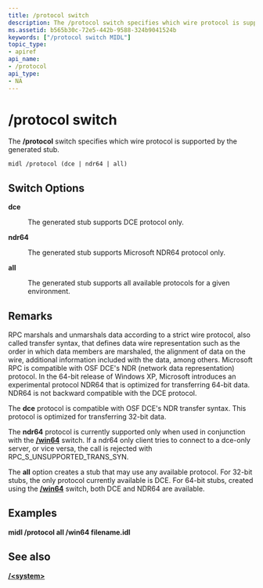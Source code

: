 ```yaml
---
title: /protocol switch
description: The /protocol switch specifies which wire protocol is supported by the generated stub.
ms.assetid: b565b30c-72e5-442b-9588-324b9041524b
keywords: ["/protocol switch MIDL"]
topic_type:
- apiref
api_name:
- /protocol
api_type:
- NA
---
```


# /protocol switch

The **/protocol** switch specifies which wire protocol is supported by the generated stub.

``` syntax
midl /protocol (dce | ndr64 | all)
```

## Switch Options

<dl> <dt>

 
</dt> <dd>

<dt>

<span id="dce"></span><span id="DCE"></span>

<span id="dce"></span><span id="DCE"></span>****dce****


</dt> <dd>

The generated stub supports DCE protocol only.

</dd> <dt>

<span id="ndr64"></span><span id="NDR64"></span>

<span id="ndr64"></span><span id="NDR64"></span>****ndr64****


</dt> <dd>

The generated stub supports Microsoft NDR64 protocol only.

</dd> <dt>

<span id="all"></span><span id="ALL"></span>

<span id="all"></span><span id="ALL"></span>****all****


</dt> <dd>

The generated stub supports all available protocols for a given environment.

</dd> </dl> </dd> </dl>

## Remarks

RPC marshals and unmarshals data according to a strict wire protocol, also called transfer syntax, that defines data wire representation such as the order in which data members are marshaled, the alignment of data on the wire, additional information included with the data, among others. Microsoft RPC is compatible with OSF DCE's NDR (network data representation) protocol. In the 64-bit release of Windows XP, Microsoft introduces an experimental protocol NDR64 that is optimized for transferring 64-bit data. NDR64 is not backward compatible with the DCE protocol.

The **dce** protocol is compatible with OSF DCE's NDR transfer syntax. This protocol is optimized for transferring 32-bit data.

The **ndr64** protocol is currently supported only when used in conjunction with the [**/win64**](-win64.md) switch. If a ndr64 only client tries to connect to a dce-only server, or vice versa, the call is rejected with RPC\_S\_UNSUPPORTED\_TRANS\_SYN.

The **all** option creates a stub that may use any available protocol. For 32-bit stubs, the only protocol currently available is DCE. For 64-bit stubs, created using the [**/win64**](-win64.md) switch, both DCE and NDR64 are available.

## Examples

**midl /protocol all /win64 filename.idl**

## See also

<dl> <dt>

[**/&lt;system&gt;**](-system-.md)
</dt> </dl>

 

 




